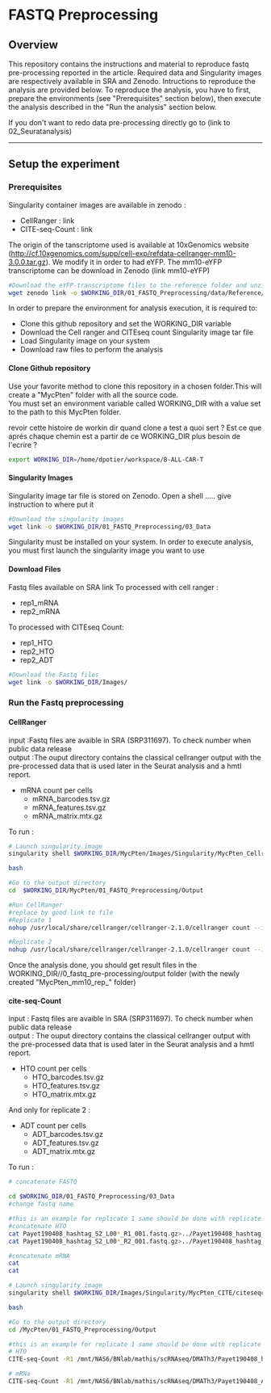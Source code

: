 # FASTQ Preprocessing
## Overview
This repository contains the instructions and material to reproduce fastq pre-processing reported in the article. Required data and Singularity images are respectively available in SRA and Zenodo. Intructions to reproduce the analysis are provided below.
To reproduce the analysis, you have to first, prepare the environments (see "Prerequisites" section below), then execute the analysis described in the "Run the analysis" section below.

If you don't want to redo data pre-processing directly go to (link to 02_Seuratanalysis)

---

## Setup the experiment
### Prerequisites
Singularity container images are available in zenodo :
- CellRanger : link
- CITE-seq-Count : link

The origin of the tanscriptome used is available at 10xGenomics website (http://cf.10xgenomics.com/supp/cell-exp/refdata-cellranger-mm10-3.0.0.tar.gz). We modify it in order to had eYFP. The mm10-eYFP transcriptome can be download in Zenodo (link mm10-eYFP)

```bash
#Download the eYFP-transcriptome files to the reference folder and unzip it
wget zenodo link -o $WORKING_DIR/01_FASTQ_Preprocessing/data/Reference/
```

In order to prepare the environment for analysis execution, it is required to:
- Clone this github repository and set the WORKING_DIR variable
- Download the Cell ranger and CITEseq count Singularity image tar file
- Load Singularity image on your system
- Download raw files to perform the analysis

#### Clone Github repository
Use your favorite method to clone this repository in a chosen folder.This will create a "MycPten" folder with all the source code. <br/>
You must set an environment variable called WORKING_DIR with a value set to the path to this MycPten folder.

revoir cette histoire de workin dir quand clone a test a quoi sert ? Est ce que aprés chaque chemin est a partir de ce WORKING_DIR plus besoin de l'ecrire ?

```bash
export WORKING_DIR=/home/dpotier/workspace/B-ALL-CAR-T
```
#### Singularity Images
Singularity image tar file is stored on Zenodo. Open a shell ..... give instruction to where put it

```bash
#Download the singularity images
wget link -o $WORKING_DIR/01_FASTQ_Preprocessing/03_Data
```

Singularity must be installed on your system. In order to execute analysis, you must first launch the singularity image you want to use

#### Download Files
Fastq files available on SRA link
To processed with cell ranger :
- rep1_mRNA
- rep2_mRNA

To processed with CITEseq Count:
- rep1_HTO
- rep2_HTO
- rep2_ADT

```bash
#Download the Fastq files
wget link -o $WORKING_DIR/Images/
```

### Run the Fastq preprocessing
#### CellRanger
input :Fastq files are avaible in SRA (SRP311697). To check number when public data release <br/>
output :The ouput directory contains the classical cellranger output with the pre-processed data that is used later in the Seurat analysis and a hmtl report.
- mRNA count per cells
  - mRNA_barcodes.tsv.gz
  - mRNA_features.tsv.gz
  - mRNA_matrix.mtx.gz

To run :

```bash
# Launch singularity image
singularity shell $WORKING_DIR/MycPten/Images/Singularity/MycPten_Cellranger/cellranger2.1.0.img

bash

#Go to the output directory
cd  $WORKING_DIR/MycPten/01_FASTQ_Preprocessing/Output

#Run CellRanger
#replace by good link to file
#Replicate 1
nohup /usr/local/share/cellranger/cellranger-2.1.0/cellranger count --id=MycPten_mm10_rep1 --expect-cells=6000 --transcriptome=$WORKING_DIR/01_FASTQ_Preprocessing/Reference/cellranger_mm10-eYFP --fastq=$WORKING_DIR/03_Data --sample=rep1_cDNA &

#Replicate 2
nohup /usr/local/share/cellranger/cellranger-2.1.0/cellranger count --id=MycPten_mm10_rep2 --expect-cells=6000 --transcriptome=$WORKING_DIR/01_FASTQ_Preprocessing/Reference/cellranger_mm10-eYFP --fastq=$WORKING_DIR/03_Data --sample=rep1_cDNA &
```
Once the analysis done, you should get result files in the WORKING_DIR//0_fastq_pre-processing/output folder (with the newly created "MycPten_mm10_rep_" folder)

#### cite-seq-Count
input : Fastq files are avaible in SRA (SRP311697). To check number when public data release <br/>
output : The ouput directory contains the classical cellranger output with the pre-processed data that is used later in the Seurat analysis and a hmtl report.
- HTO count per cells
  - HTO_barcodes.tsv.gz
  - HTO_features.tsv.gz
  - HTO_matrix.mtx.gz

And only for replicate 2 :
- ADT count per cells
  - ADT_barcodes.tsv.gz
  - ADT_features.tsv.gz
  - ADT_matrix.mtx.gz

To run :
```bash
# concatenate FASTQ

cd $WORKING_DIR/01_FASTQ_Preprocessing/03_Data
#change fastq name

#this is an example for replicate 1 same should be done with replicate 2
#concatenate HTO
cat Payet190408_hashtag_S2_L00*_R1_001.fastq.gz>../Payet190408_hashtag_S2_R1_001.fastq.gz
cat Payet190408_hashtag_S2_L00*_R2_001.fastq.gz>../Payet190408_hashtag_S2_R2_001.fastq.gz

#concatenate mRNA
cat
cat

# Launch singularity image
singularity shell $WORKING_DIR/Images/Singularity/MycPten_CITE/citeseqcount141_image.tar

bash

#Go to the output directory
cd /MycPten/01_FASTQ_Preprocessing/Output

#this is an example for replicate 1 same should be done with replicate 2
# HTO
CITE-seq-Count -R1 /mnt/NAS6/BNlab/mathis/scRNAseq/DMATh3/Payet190408_hashtag_S2_R1_001.fastq.gz -R2 /mnt/NAS6/BNlab/mathis/scRNAseq/DMATh3/Payet190408_hashtag_S2_R2_001.fastq.gz -t /mnt/NAS6/BNlab/mathis/scRNAseq/DMATh3/taglist_190408.csv -cbf 1 -cbl 16 -umif 17 -umil 26 --max-errors 2 -cell 40000 -o /mnt/NAS6/BNlab/mathis/scRNAseq/DMATh3/CITE-seq-count141_190408_Result_hashtag_hd2

# mRNa
CITE-seq-Count -R1 /mnt/NAS6/BNlab/mathis/scRNAseq/DMATh3/Payet190408_ADT_S4_R1_001.fastq.gz -R2 /mnt/NAS6/BNlab/mathis/scRNAseq/DMATh3/Payet190408_ADT_S4_R2_001.fastq.gz -t /mnt/NAS6/BNlab/mathis/scRNAseq/DMATh3/ADTtaglist_190408.csv -cbf 1 -cbl 16 -umif 17 -umil 26 --max-errors 2 -cell 40000 -o /mnt/NAS6/BNlab/mathis/scRNAseq/DMATh3/CITE-seq-count141_190408_Result_ADT_hd2
```
